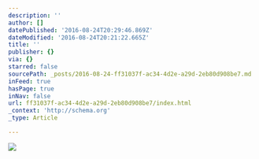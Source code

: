 ```yaml
---
description: ''
author: []
datePublished: '2016-08-24T20:29:46.869Z'
dateModified: '2016-08-24T20:21:22.665Z'
title: ''
publisher: {}
via: {}
starred: false
sourcePath: _posts/2016-08-24-ff31037f-ac34-4d2e-a29d-2eb80d908be7.md
inFeed: true
hasPage: true
inNav: false
url: ff31037f-ac34-4d2e-a29d-2eb80d908be7/index.html
_context: 'http://schema.org'
_type: Article

---
```

![](https://the-grid-user-content.s3-us-west-2.amazonaws.com/1c9c0cbe-bd5e-40ff-98bf-67fe42a4434a.jpg)